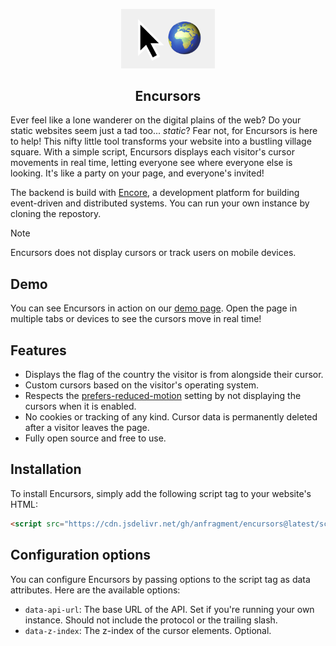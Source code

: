<p align="center">
  <picture>
    <img src="https://github.com/anfragment/encursors/blob/master/logo.png?raw=true" alt="Encursors logo" width="150" />
  </picture>
</p>

<h2 align="center">
  Encursors
</h2>

Ever feel like a lone wanderer on the digital plains of the web? Do your static websites seem just a tad too... *static*? Fear not, for Encursors is here to help! This nifty little tool transforms your website into a bustling village square. With a simple script, Encursors displays each visitor's cursor movements in real time, letting everyone see where everyone else is looking. It's like a party on your page, and everyone's invited!

The backend is build with [Encore](https://encore.dev), a development platform for building event-driven and distributed systems. You can run your own instance by cloning the repostory.

> [!NOTE]
> Encursors does not display cursors or track users on mobile devices.

## Demo
You can see Encursors in action on our [demo page](https://anfragment.github.io/encursors/). Open the page in multiple tabs or devices to see the cursors move in real time!

## Features
- Displays the flag of the country the visitor is from alongside their cursor.
- Custom cursors based on the visitor's operating system.
- Respects the [prefers-reduced-motion](https://developer.mozilla.org/en-US/docs/Web/CSS/@media/prefers-reduced-motion) setting by not displaying the cursors when it is enabled.
- No cookies or tracking of any kind. Cursor data is permanently deleted after a visitor leaves the page.
- Fully open source and free to use.

## Installation
To install Encursors, simply add the following script tag to your website's HTML:
```html
<script src="https://cdn.jsdelivr.net/gh/anfragment/encursors@latest/script/dist/cursors.min.js"></script>
```

## Configuration options
You can configure Encursors by passing options to the script tag as data attributes. Here are the available options:
- `data-api-url`: The base URL of the API. Set if you're running your own instance. Should not include the protocol or the trailing slash.
- `data-z-index`: The z-index of the cursor elements. Optional.
